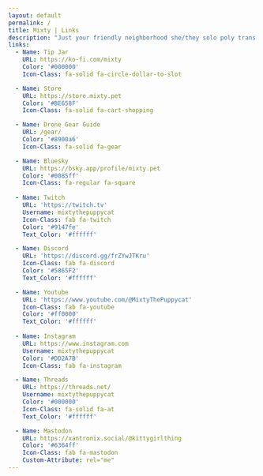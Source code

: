 ```yaml
---
layout: default
permalink: /
title: Mixty | Links
description: "Just your friendly neighborhood she/they solo poly trans femme ⬡-Drone #8377 gamer puppycat girl switch who loves run on sentences"
links:
  - Name: Tip Jar
    URL: https://ko-fi.com/mixty
    Color: '#000000'
    Icon-Class: fa-solid fa-circle-dollar-to-slot

  - Name: Store
    URL: https://store.mixty.pet
    Color: '#BE658F'
    Icon-Class: fa-solid fa-cart-shopping

  - Name: Drone Gear Guide
    URL: /gear/
    Color: '#8900a6'
    Icon-Class: fa-solid fa-gear

  - Name: Bluesky
    URL: https://bsky.app/profile/mixty.pet
    Color: '#0085ff'
    Icon-Class: fa-regular fa-square
    
  - Name: Twitch
    URL: 'https://twitch.tv'
    Username: mixtythepuppycat
    Icon-Class: fab fa-twitch
    Color: '#9147fe'
    Text_Color: '#ffffff'

  - Name: Discord
    URL: 'https://discord.gg/frZYwJTKru'
    Icon-Class: fab fa-discord
    Color: '#5865F2'
    Text_Color: '#ffffff'

  - Name: Youtube
    URL: 'https://www.youtube.com/@MixtyThePuppycat'
    Icon-Class: fab fa-youtube
    Color: '#ff0000'
    Text_Color: '#ffffff'
    
  - Name: Instagram
    URL: https://www.instagram.com
    Username: mixtythepuppycat
    Color: '#DD2A7B'
    Icon-Class: fab fa-instagram

  - Name: Threads
    URL: https://threads.net/
    Username: mixtythepuppycat
    Color: '#000000'
    Icon-Class: fa-solid fa-at
    Text_Color: '#ffffff'

  - Name: Mastodon
    URL: https://xantronix.social/@kittygirlthing
    Color: '#6364ff'
    Icon-Class: fab fa-mastodon
    Custom-Attribute: rel="me"
---
```

